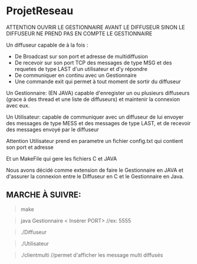 # ProjetReseau


ATTENTION OUVRIR LE GESTIONNAIRE AVANT LE DIFFUSEUR SINON LE DIFFUSEUR NE PREND PAS EN COMPTE LE GESTIONNAIRE


Un diffuseur capable de  à la fois :
- De Broadcast sur son port et adresse de multidiffusion
- De recevoir sur son port TCP des messages de type MSG et des requetes de type LAST d'un utilisateur et d'y répondre
- De communiquer en continu avec un Gestionnaire
- Une commande exit qui permet à tout moment de sortir du diffuseur

Un Gestionnaire: (EN JAVA) capable d'enregister un ou plusieurs diffuseurs (grace à des thread et une liste de diffuseurs) et maintenir la connexion avec eux.

Un Utilisateur: capable de communiquer avec un diffuseur de lui envoyer des messages de type MESS et des messages de type LAST, et de recevoir des messages envoyé par le diffuseur

Attention Utilisateur prend en parametre un fichier config.txt qui contient son port et adresse 

Et un MakeFile qui gere les fichiers C et JAVA

Nous avons décidé comme extension de faire le Gestionnaire en JAVA et d'assurer la connexion entre le Diffuseur en C et le Gestionnaire en Java.

## MARCHE À SUIVRE:

> make

>java Gestionnaire < Insérer PORT> //ex: 5555
  
>./Diffuseur
  
>./Utilisateur
  
>./clientmulti //permet d'afficher les message multi diffusés




